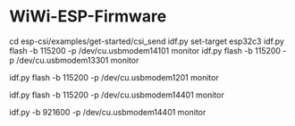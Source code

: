 # WiWi-ESP-Firmware

cd esp-csi/examples/get-started/csi_send
idf.py set-target esp32c3
idf.py flash -b 115200 -p /dev/cu.usbmodem14101 monitor
idf.py flash -b 115200 -p /dev/cu.usbmodem13301 monitor

idf.py flash -b 115200 -p /dev/cu.usbmodem1201 monitor


idf.py flash -b 115200 -p /dev/cu.usbmodem14401 monitor

idf.py -b 921600 -p /dev/cu.usbmodem14401 monitor